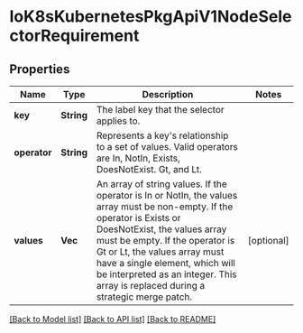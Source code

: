 # IoK8sKubernetesPkgApiV1NodeSelectorRequirement

## Properties
Name | Type | Description | Notes
------------ | ------------- | ------------- | -------------
**key** | **String** | The label key that the selector applies to. | 
**operator** | **String** | Represents a key&#39;s relationship to a set of values. Valid operators are In, NotIn, Exists, DoesNotExist. Gt, and Lt. | 
**values** | **Vec<String>** | An array of string values. If the operator is In or NotIn, the values array must be non-empty. If the operator is Exists or DoesNotExist, the values array must be empty. If the operator is Gt or Lt, the values array must have a single element, which will be interpreted as an integer. This array is replaced during a strategic merge patch. | [optional] 

[[Back to Model list]](../README.md#documentation-for-models) [[Back to API list]](../README.md#documentation-for-api-endpoints) [[Back to README]](../README.md)



